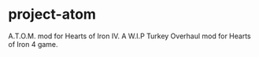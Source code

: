 # project-atom
A.T.O.M. mod for Hearts of Iron IV. A W.I.P Turkey Overhaul mod for Hearts of Iron 4 game.
